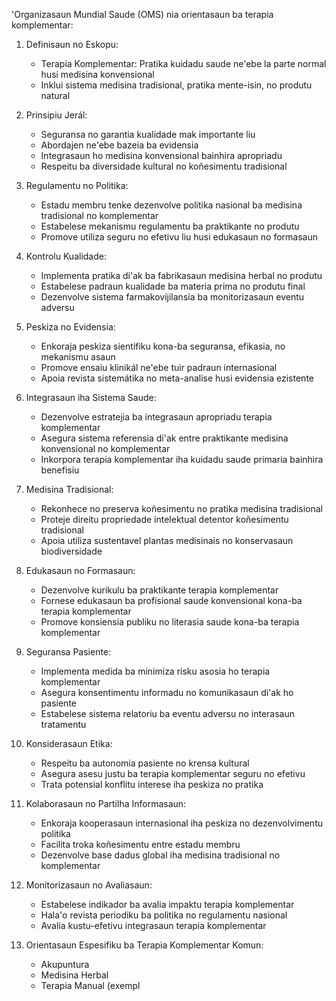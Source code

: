 'Organizasaun Mundial Saude (OMS) nia orientasaun ba terapia komplementar:

1. Definisaun no Eskopu:
   - Terapia Komplementar: Pratika kuidadu saude ne'ebe la parte normal husi medisina konvensional
   - Inklui sistema medisina tradisional, pratika mente-isin, no produtu natural 

2. Prinsipiu Jerál:
   - Seguransa no garantia kualidade mak importante liu
   - Abordajen ne'ebe bazeia ba evidensia
   - Integrasaun ho medisina konvensional bainhira apropriadu
   - Respeitu ba diversidade kultural no koñesimentu tradisional

3. Regulamentu no Politika:
   - Estadu membru tenke dezenvolve politika nasional ba medisina tradisional no komplementar
   - Estabelese mekanismu regulamentu ba praktikante no produtu
   - Promove utiliza seguru no efetivu liu husi edukasaun no formasaun

4. Kontrolu Kualidade:
   - Implementa pratika di'ak ba fabrikasaun medisina herbal no produtu
   - Estabelese padraun kualidade ba materia prima no produtu final
   - Dezenvolve sistema farmakovijilansia ba monitorizasaun eventu adversu

5. Peskiza no Evidensia:
   - Enkoraja peskiza sientifiku kona-ba seguransa, efikasia, no mekanismu asaun
   - Promove ensaiu klinikál ne'ebe tuir padraun internasional
   - Apoia revista sistemátika no meta-analise husi evidensia ezistente

6. Integrasaun iha Sistema Saude:
   - Dezenvolve estratejia ba integrasaun apropriadu terapia komplementar
   - Asegura sistema referensia di'ak entre praktikante medisina konvensional no komplementar
   - Inkorpora terapia komplementar iha kuidadu saude primaria bainhira benefisiu

7. Medisina Tradisional:
   - Rekonhece no preserva koñesimentu no pratika medisina tradisional
   - Proteje direitu propriedade intelektual detentor koñesimentu tradisional
   - Apoia utiliza sustentavel plantas medisinais no konservasaun biodiversidade

8. Edukasaun no Formasaun:
   - Dezenvolve kurikulu ba praktikante terapia komplementar
   - Fornese edukasaun ba profisional saude konvensional kona-ba terapia komplementar
   - Promove konsiensia publiku no literasia saude kona-ba terapia komplementar

9. Seguransa Pasiente:
   - Implementa medida ba minimiza risku asosia ho terapia komplementar
   - Asegura konsentimentu informadu no komunikasaun di'ak ho pasiente
   - Estabelese sistema relatoriu ba eventu adversu no interasaun tratamentu

10. Konsiderasaun Etika:
    - Respeitu ba autonomia pasiente no krensa kultural
    - Asegura asesu justu ba terapia komplementar seguru no efetivu
    - Trata potensial konflitu interese iha peskiza no pratika

11. Kolaborasaun no Partilha Informasaun:
    - Enkoraja kooperasaun internasional iha peskiza no dezenvolvimentu politika
    - Facilita troka koñesimentu entre estadu membru
    - Dezenvolve base dadus global iha medisina tradisional no komplementar

12. Monitorizasaun no Avaliasaun:
    - Estabelese indikador ba avalia impaktu terapia komplementar
    - Hala'o revista periodiku ba politika no regulamentu nasional
    - Avalia kustu-efetivu integrasaun terapia komplementar

13. Orientasaun Espesifiku ba Terapia Komplementar Komun:
    - Akupuntura
    - Medisina Herbal
    - Terapia Manual (exempl